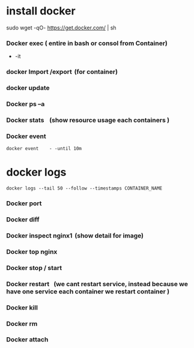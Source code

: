 # install docker
sudo wget -qO- https://get.docker.com/ | sh


### Docker exec ( entire in bash or consol from Container) 

* -it  

### docker Import /export  (for container) 

### docker update 

###   Docker ps –a 

### Docker stats     (show resource usage each containers ) 

### Docker event 
```
docker event    - -until 10m 
```

# docker logs
```
docker logs --tail 50 --follow --timestamps CONTAINER_NAME
```

### Docker port 

### Docker diff 

### Docker inspect nginx1  (show detail for image) 

### Docker top nginx 

### Docker stop / start 

### Docker restart    (we cant restart service, instead because we have one service each container we restart container ) 

### Docker kill 

### Docker rm 

### Docker attach 


